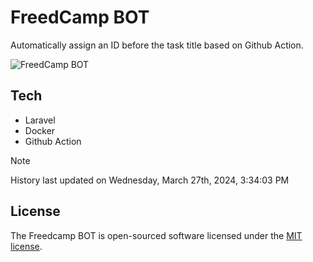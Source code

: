 # FreedCamp BOT

Automatically assign an ID before the task title based on Github Action.

![FreedCamp BOT](https://repository-images.githubusercontent.com/737932867/7d34798b-2680-471c-b089-a78a718d3d6a)

## Tech

- Laravel
- Docker
- Github Action

> [!NOTE]  
> History last updated on Wednesday, March 27th, 2024, 3:34:03 PM

## License

The Freedcamp BOT is open-sourced software licensed under the [MIT license](https://opensource.org/licenses/MIT).

